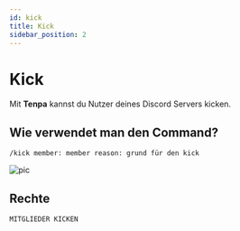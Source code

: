 ```yaml
---
id: kick
title: Kick
sidebar_position: 2
---
```


# Kick
Mit **Tenpa** kannst du Nutzer deines Discord Servers kicken.

## Wie verwendet man den Command?
`/kick member: member reason: grund für den kick`

![pic](/img/moderation_kick.gif)

## Rechte
`MITGLIEDER KICKEN`


